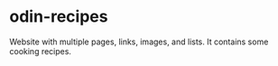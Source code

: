 # odin-recipes
Website with multiple pages, links, images, and lists.
It contains some cooking recipes.